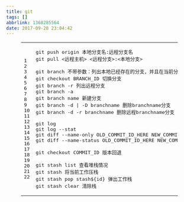 ```yaml
---
title: git
tags: []
abbrlink: 1368285564
date: 2017-09-28 23:04:42
---
```


<figure class="highlight bash"><table><tr><td class="gutter"><pre><span class="line">1</span>
<span class="line">2</span>
<span class="line">3</span>
<span class="line">4</span>
<span class="line">5</span>
<span class="line">6</span>
<span class="line">7</span>
<span class="line">8</span>
<span class="line">9</span>
<span class="line">10</span>
<span class="line">11</span>
<span class="line">12</span>
<span class="line">13</span>
<span class="line">14</span>
<span class="line">15</span>
<span class="line">16</span>
<span class="line">17</span>
<span class="line">18</span>
<span class="line">19</span>
<span class="line">20</span>
<span class="line">21</span>
<span class="line">22</span>
</pre></td><td class="code"><pre><span class="line">git push origin 本地分支名:远程分支名</span>
<span class="line">git pull &lt;远程主机&gt; &lt;远程分支&gt;:&lt;本地分支&gt;</span>
<span class="line"></span>
<span class="line">git branch 不带参数：列出本地已经存在的分支，并且在当前分支的前面加“*”号标记</span>
<span class="line">git checkout BRANCH_ID 切换分支</span>
<span class="line">git branch -r 列出远程分支</span>
<span class="line">git branch -a</span>
<span class="line">git branch name 新建分支</span>
<span class="line">git branch -d | -D branchname 删除branchname分支</span>
<span class="line">git branch -d -r branchname 删除远程branchname分支</span>
<span class="line"></span>
<span class="line">git <span class="built_in">log</span></span>
<span class="line">git <span class="built_in">log</span> --<span class="built_in">stat</span></span>
<span class="line">git diff --name-only OLD_COMMIT_ID_HERE NEW_COMMIT_ID_HERE</span>
<span class="line">git diff --name-status OLD_COMMIT_ID_HERE NEW_COMMIT_ID_HERE</span>
<span class="line"></span>
<span class="line">git checkout COMMIT_ID 版本回退</span>
<span class="line"></span>
<span class="line">git stash list 查看堆栈情况</span>
<span class="line">git stash 将当前工作压栈</span>
<span class="line">git stash pop stash<span class="variable">$&#123;id&#125;</span> 弹出工作栈</span>
<span class="line">git stash clear 清除栈</span>
</pre></td></tr></table></figure>